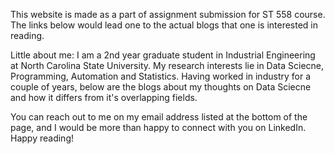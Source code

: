 This website is made as a part of assignment submission for ST 558 course. The links below would lead one to the actual blogs that one is interested in reading.

Little about me: I am a 2nd year graduate student in Industrial Engineering at North Carolina State University. My research interests lie in Data Sciecne, Programming, Automation and Statistics. Having worked in industry for a couple of years, below are the blogs about my thoughts on Data Sciecne and how it differs from it's overlapping fields.

You can reach out to me on my email address listed at the bottom of the page, and I would be more than happy to connect with you on LinkedIn. Happy reading!
